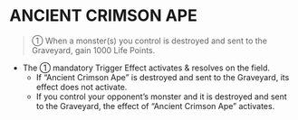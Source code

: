 # ANCIENT CRIMSON APE

> ① When a monster(s) you control is destroyed and sent to the Graveyard, gain 1000 Life Points.

*   The ① mandatory Trigger Effect activates & resolves on the field.
    *   If “Ancient Crimson Ape” is destroyed and sent to the Graveyard, its effect does not activate.
    *   If you control your opponent’s monster and it is destroyed and sent to the Graveyard, the effect of “Ancient Crimson Ape” activates.
